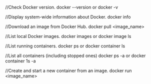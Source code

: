 //Check Docker version. 
docker --version or docker -v

//Display system-wide information about Docker.
docker info
 
//Download an image from Docker Hub. 
docker pull <image_name>

//List local Docker images. 
docker images or docker image ls

//List running containers. 
docker ps or docker container ls

//List all containers (including stopped ones)
docker ps -a or docker container 1s -a

//Create and start a new container from an image. 
docker run <options> <image_name>